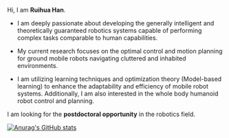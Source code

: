Hi, I am **Ruihua Han**. 

- I am deeply passionate about developing the generally intelligent and theoretically guaranteed robotics systems capable of performing complex tasks comparable to human capabilities. 

- My current research focuses on the optimal control and motion planning for ground mobile robots navigating cluttered and inhabited environments.
 
- I am utilizing learning techniques and optimization theory (Model-based learning) to enhance the adaptability and efficiency of mobile robot systems. Additionally, I am also interested in the whole body humanoid robot control and planning.

I am looking for the **postdoctoral  opportunity** in the robotics field. 




<!-- [![Anurag's GitHub stats](https://github-readme-stats.vercel.app/api?username=hanruihua&hide=prs,contribs&show_icons=true&theme=buefy)](https://github.com/anuraghazra/github-readme-stats) -->

[![Anurag's GitHub stats](https://github-readme-stats.vercel.app/api?username=hanruihua&show_icons=true&theme=buefy)](https://github.com/anuraghazra/github-readme-stats)

<!--[![Top Langs](https://github-readme-stats.vercel.app/api/top-langs/?username=hanruihua&layout=compact)](https://github.com/anuraghazra/github-readme-stats)-->
